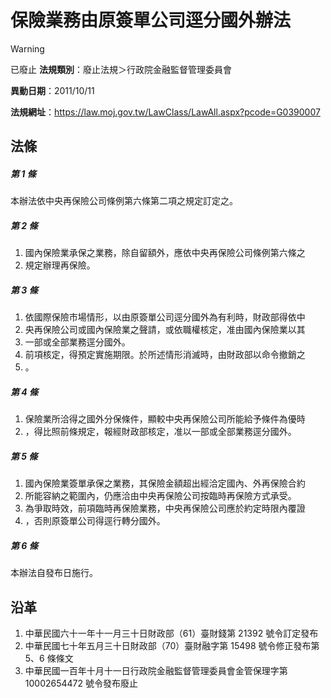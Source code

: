 # 保險業務由原簽單公司逕分國外辦法


> [!WARNING]
> 已廢止
**法規類別**：廢止法規＞行政院金融監督管理委員會

**異動日期**：2011/10/11  

**法規網址**：https://law.moj.gov.tw/LawClass/LawAll.aspx?pcode=G0390007



## 法條
##### 第 1 條
本辦法依中央再保險公司條例第六條第二項之規定訂定之。

##### 第 2 條
1. 國內保險業承保之業務，除自留額外，應依中央再保險公司條例第六條之
1. 規定辦理再保險。

##### 第 3 條
1. 依國際保險市場情形，以由原簽單公司逕分國外為有利時，財政部得依中
1. 央再保險公司或國內保險業之聲請，或依職權核定，准由國內保險業以其
1. 一部或全部業務逕分國外。
1. 前項核定，得預定實施期限。於所述情形消滅時，由財政部以命令撤銷之
1. 。

##### 第 4 條
1. 保險業所洽得之國外分保條件，顯較中央再保險公司所能給予條件為優時
1. ，得比照前條規定，報經財政部核定，准以一部或全部業務逕分國外。

##### 第 5 條
1. 國內保險業簽單承保之業務，其保險金額超出經洽定國內、外再保險合約
1. 所能容納之範圍內，仍應洽由中央再保險公司按臨時再保險方式承受。
1. 為爭取時效，前項臨時再保險業務，中央再保險公司應於約定時限內覆證
1. ，否則原簽單公司得逕行轉分國外。

##### 第 6 條
本辦法自發布日施行。

## 沿革
1. 中華民國六十一年十一月三十日財政部（61）臺財錢第 21392  號令訂定發布
1. 中華民國七十年五月三十日財政部（70）臺財融字第 15498  號令修正發布第 5、6 條條文
1. 中華民國一百年十月十一日行政院金融監督管理委員會金管保理字第 10002654472  號令發布廢止
